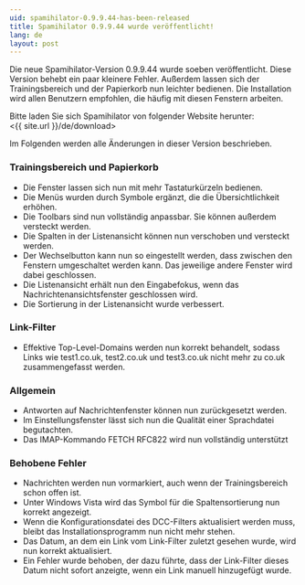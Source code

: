 ```yaml
---
uid: spamihilator-0.9.9.44-has-been-released
title: Spamihilator 0.9.9.44 wurde veröffentlicht!
lang: de
layout: post
---
```


Die neue Spamihilator-Version 0.9.9.44 wurde soeben veröffentlicht.
Diese Version behebt ein paar kleinere Fehler. Außerdem lassen sich der
Trainingsbereich und der Papierkorb nun leichter bedienen. Die Installation
wird allen Benutzern empfohlen, die häufig mit diesen Fenstern arbeiten.

Bitte laden Sie sich Spamihilator von folgender Website herunter:  
<{{ site.url }}/de/download>

Im Folgenden werden alle Änderungen in dieser Version beschrieben.

### Trainingsbereich und Papierkorb

* Die Fenster lassen sich nun mit mehr Tastaturkürzeln bedienen.
* Die Menüs wurden durch Symbole ergänzt, die die Übersichtlichkeit erhöhen.
* Die Toolbars sind nun vollständig anpassbar. Sie können außerdem versteckt werden.
* Die Spalten in der Listenansicht können nun verschoben und versteckt werden.
* Der Wechselbutton kann nun so eingestellt werden, dass zwischen den Fenstern
  umgeschaltet werden kann. Das jeweilige andere Fenster wird dabei geschlossen.
* Die Listenansicht erhält nun den Eingabefokus, wenn das Nachrichtenansichtsfenster
  geschlossen wird.
* Die Sortierung in der Listenansicht wurde verbessert.

### Link-Filter

* Effektive Top-Level-Domains werden nun korrekt behandelt, sodass Links wie
  test1.co.uk, test2.co.uk und test3.co.uk nicht mehr zu co.uk zusammengefasst werden.

### Allgemein

* Antworten auf Nachrichtenfenster können nun zurückgesetzt werden.
* Im Einstellungsfenster lässt sich nun die Qualität einer Sprachdatei begutachten.
* Das IMAP-Kommando FETCH RFC822 wird nun vollständig unterstützt

### Behobene Fehler

* Nachrichten werden nun vormarkiert, auch wenn der Trainingsbereich schon offen ist.
* Unter Windows Vista wird das Symbol für die Spaltensortierung nun korrekt angezeigt.
* Wenn die Konfigurationsdatei des DCC-Filters aktualisiert werden muss, bleibt das
  Installationsprogramm nun nicht mehr stehen.
* Das Datum, an dem ein Link vom Link-Filter zuletzt gesehen wurde, wird nun
  korrekt aktualisiert.
* Ein Fehler wurde behoben, der dazu führte, dass der Link-Filter dieses Datum
  nicht sofort anzeigte, wenn ein Link manuell hinzugefügt wurde.
